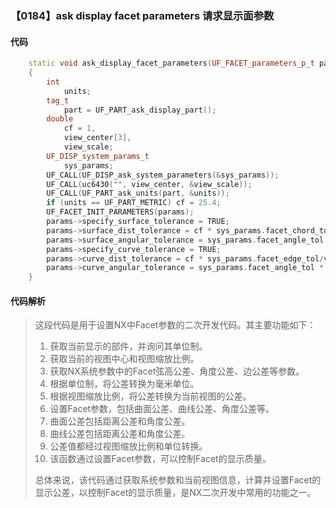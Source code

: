### 【0184】ask display facet parameters 请求显示面参数

#### 代码

```cpp
    static void ask_display_facet_parameters(UF_FACET_parameters_p_t params)  
    {  
        int  
            units;  
        tag_t  
            part = UF_PART_ask_display_part();  
        double  
            cf = 1,  
            view_center[3],  
            view_scale;  
        UF_DISP_system_params_t  
            sys_params;  
        UF_CALL(UF_DISP_ask_system_parameters(&sys_params));  
        UF_CALL(uc6430("", view_center, &view_scale));  
        UF_CALL(UF_PART_ask_units(part, &units));  
        if (units == UF_PART_METRIC) cf = 25.4;  
        UF_FACET_INIT_PARAMETERS(params);  
        params->specify_surface_tolerance = TRUE;  
        params->surface_dist_tolerance = cf * sys_params.facet_chord_tol/view_scale;  
        params->surface_angular_tolerance = sys_params.facet_angle_tol * DEGRA;  
        params->specify_curve_tolerance = TRUE;  
        params->curve_dist_tolerance = cf * sys_params.facet_edge_tol/view_scale;  
        params->curve_angular_tolerance = sys_params.facet_angle_tol * DEGRA;  
    }

```

#### 代码解析

> 这段代码是用于设置NX中Facet参数的二次开发代码。其主要功能如下：
>
> 1. 获取当前显示的部件，并询问其单位制。
> 2. 获取当前的视图中心和视图缩放比例。
> 3. 获取NX系统参数中的Facet弦高公差、角度公差、边公差等参数。
> 4. 根据单位制，将公差转换为毫米单位。
> 5. 根据视图缩放比例，将公差转换为当前视图的公差。
> 6. 设置Facet参数，包括曲面公差、曲线公差、角度公差等。
> 7. 曲面公差包括距离公差和角度公差。
> 8. 曲线公差包括距离公差和角度公差。
> 9. 公差值都经过视图缩放比例和单位转换。
> 10. 该函数通过设置Facet参数，可以控制Facet的显示质量。
>
> 总体来说，该代码通过获取系统参数和当前视图信息，计算并设置Facet的显示公差，以控制Facet的显示质量，是NX二次开发中常用的功能之一。
>
